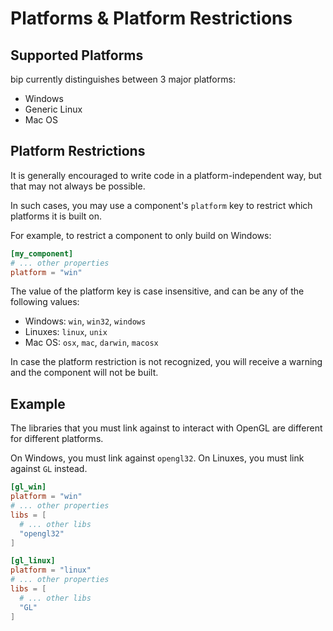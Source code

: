 # Platforms & Platform Restrictions

## Supported Platforms

bip currently distinguishes between 3 major platforms:

* Windows
* Generic Linux
* Mac OS

## Platform Restrictions

It is generally encouraged to write code in a platform-independent way, but
that may not always be possible.

In such cases, you may use a component's `platform` key to restrict which
platforms it is built on.

For example, to restrict a component to only build on Windows:

```toml
[my_component]
# ... other properties
platform = "win"
```

The value of the platform key is case insensitive, and can be any of the
following values:

* Windows: `win`, `win32`, `windows`
* Linuxes: `linux`, `unix`
* Mac OS: `osx`, `mac`, `darwin`, `macosx`

In case the platform restriction is not recognized, you will receive a warning
and the component will not be built.

## Example

The libraries that you must link against to interact with OpenGL are different
for different platforms.

On Windows, you must link against `opengl32`. On Linuxes, you must link against
`GL` instead.

```toml
[gl_win]
platform = "win"
# ... other properties
libs = [
  # ... other libs
  "opengl32"
]

[gl_linux]
platform = "linux"
# ... other properties
libs = [
  # ... other libs
  "GL"
]
```
